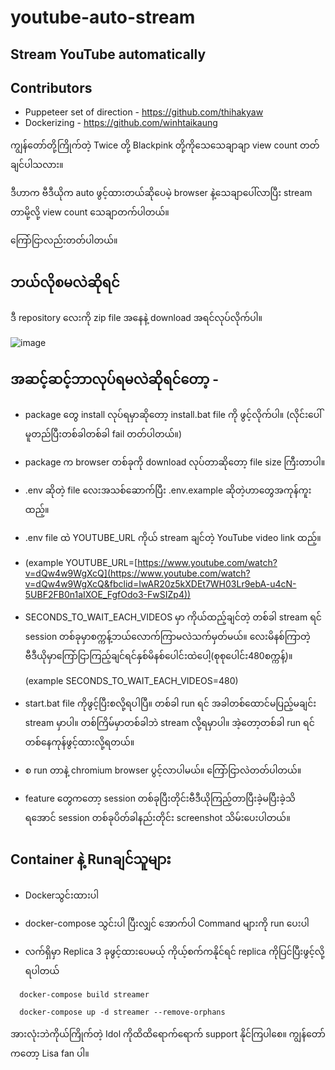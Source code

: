 # youtube-auto-stream
## Stream YouTube automatically

## Contributors 
- Puppeteer set of direction - https://github.com/thihakyaw
- Dockerizing - https://github.com/winhtaikaung


ကျွန်တော်တို့ကြိုက်တဲ့ Twice တို့ Blackpink တို့ကိုသေသေချာချာ view count တတ်ချင်ပါသလား။

ဒီဟာက ဗီဒီယိုက auto ဖွင့်ထားတယ်ဆိုပေမဲ့ browser နဲ့သေချာပေါ်လာပြီး stream တာမို့လို့ view count သေချာတက်ပါတယ်။

ကြော်ငြာလည်းတတ်ပါတယ်။



## ဘယ်လိုစမလဲဆိုရင် 

ဒီ repository လေးကို zip file အနေနဲ့ download အရင်လုပ်လိုက်ပါ။

![image](https://user-images.githubusercontent.com/16256698/132728359-d0f208ca-5c41-400e-a23a-ed896ddee5a8.png)



## အဆင့်ဆင့်ဘာလုပ်ရမလဲဆိုရင်တော့ -

- package တွေ install လုပ်ရမှာဆိုတော့ install.bat file ကို ဖွင့်လိုက်ပါ။ (လိုင်းပေါ်မူတည်ပြီးတစ်ခါတစ်ခါ fail တတ်ပါတယ်။)

- package က browser တစ်ခုကို download လုပ်တာဆိုတော့ file size ကြီးတာပါ။

- .env ဆိုတဲ့ file လေးအသစ်ဆောက်ပြီး .env.example ဆိုတဲ့ဟာတွေအကုန်ကူးထည့်။ 

- .env file ထဲ YOUTUBE_URL ကိုယ် stream ချင်တဲ့ YouTube video link ထည့်။

- (example YOUTUBE_URL=[https://www.youtube.com/watch?v=dQw4w9WgXcQ](https://www.youtube.com/watch?v=dQw4w9WgXcQ&fbclid=IwAR20z5kXDEt7WH03Lr9ebA-u4cN-5UBF2FB0n1aIXOE_FgfOdo3-FwSIZp4))

- SECONDS_TO_WAIT_EACH_VIDEOS မှာ ကိုယ်ထည့်ချင်တဲ့ တစ်ခါ stream ရင် session တစ်ခုမှာစက္ကန့်ဘယ်လောက်ကြာမလဲသက်မှတ်မယ်။ လေးမိနစ်ကြာတဲ့ဗီဒီယိုမှာကြော်ငြာကြည့်ချင်ရင်နှစ်မိနစ်ပေါင်းထဲပေါ့(စုစုပေါင်း480စက္ကန့်)။ 

  (example SECONDS_TO_WAIT_EACH_VIDEOS=480)

- start.bat file ကိုဖွင့်ပြီးစလို့ရပါပြီ။ တစ်ခါ run ရင် အခါတစ်ထောင်မပြည့်မချင်း stream မှာပါ။ တစ်ကြိမ်မှာတစ်ခါဘဲ stream လို့ရမှာပါ။ အဲ့တော့တစ်ခါ run ရင် တစ်နေကုန်ဖွင့်ထားလို့ရတယ်။

- စ run တာနဲ့ chromium browser ပွင့်လာပါမယ်။ ကြော်ငြာလဲတတ်ပါတယ်။

- feature တွေကတော့ session တစ်ခုပြီးတိုင်းဗီဒီယိုကြည့်တာပြီးခဲ့မပြီးခဲ့သိရအောင် session တစ်ခုပိတ်ခါနည်းတိုင်း screenshot သိမ်းပေးပါတယ်။


## Container နဲ့ Runချင်သူများ

- Dockerသွင်းထားပါ

- docker-compose သွင်းပါ ပြီးလျှင် အောက်ပါ Command များကို run ပေးပါ

- လက်ရှိမှာ Replica 3 ခုဖွင့်ထားပေမယ့် ကိုယ့်စက်ကနိုင်ရင် replica ကိုပြင်ပြီးဖွင့်လို့ရပါတယ်

```
  docker-compose build streamer

  docker-compose up -d streamer --remove-orphans

```


အားလုံးဘဲကိုယ်ကြိုက်တဲ့ Idol ကိုထိထိရောက်ရောက် support နိုင်ကြပါစေ။ ကျွန်တော်ကတော့ Lisa fan ပါ။
